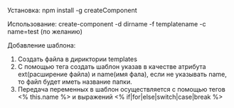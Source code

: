 Установка:
npm install -g createComponent

Использование:
create-component -d dirname -f templatename -c name=test (по желанию)

Добавление шаблона:
1. Создать файла в дириктории templates
2. С помощью тега <template ext="js" name="component"></template> создать шаблон указав в качестве атрибута
ext(расширение файла) и name(имя фала), если не указывать name, то файл будет иметь название папки.
3. Передача переменных в шаблон осуществляется с помощью тегов <% this.name %> и выражений <% if|for|else|switch|case|break %>
